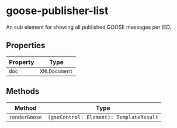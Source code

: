 # goose-publisher-list

An sub element for showing all published GOOSE messages per IED.

## Properties

| Property | Type          |
|----------|---------------|
| `doc`    | `XMLDocument` |

## Methods

| Method        | Type                                    |
|---------------|-----------------------------------------|
| `renderGoose` | `(gseControl: Element): TemplateResult` |
